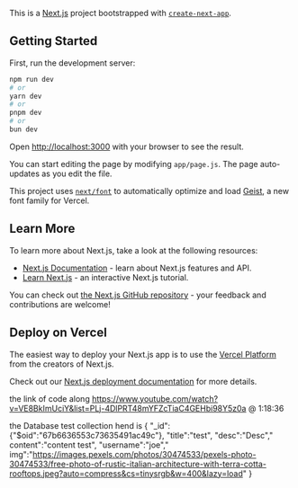 This is a [Next.js](https://nextjs.org) project bootstrapped with [`create-next-app`](https://nextjs.org/docs/app/api-reference/cli/create-next-app).

## Getting Started

First, run the development server:

```bash
npm run dev
# or
yarn dev
# or
pnpm dev
# or
bun dev
```

Open [http://localhost:3000](http://localhost:3000) with your browser to see the result.

You can start editing the page by modifying `app/page.js`. The page auto-updates as you edit the file.

This project uses [`next/font`](https://nextjs.org/docs/app/building-your-application/optimizing/fonts) to automatically optimize and load [Geist](https://vercel.com/font), a new font family for Vercel.

## Learn More

To learn more about Next.js, take a look at the following resources:

- [Next.js Documentation](https://nextjs.org/docs) - learn about Next.js features and API.
- [Learn Next.js](https://nextjs.org/learn) - an interactive Next.js tutorial.

You can check out [the Next.js GitHub repository](https://github.com/vercel/next.js) - your feedback and contributions are welcome!

## Deploy on Vercel

The easiest way to deploy your Next.js app is to use the [Vercel Platform](https://vercel.com/new?utm_medium=default-template&filter=next.js&utm_source=create-next-app&utm_campaign=create-next-app-readme) from the creators of Next.js.

Check out our [Next.js deployment documentation](https://nextjs.org/docs/app/building-your-application/deploying) for more details.


the link of code along
https://www.youtube.com/watch?v=VE8BkImUciY&list=PLj-4DlPRT48mYFZcTiaC4GEHbi98Y5z0a
@ 1:18:36

the Database test collection hend is 
{
"_id":{"$oid":"67b6636553c73635491ac49c"},
"title":"test",
"desc":"Desc","
content":"content test",
"username":"joe","
img":"https://images.pexels.com/photos/30474533/pexels-photo-30474533/free-photo-of-rustic-italian-architecture-with-terra-cotta-rooftops.jpeg?auto=compress&cs=tinysrgb&w=400&lazy=load"
}